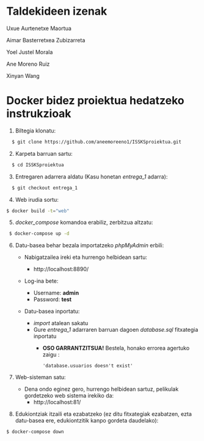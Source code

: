 # Taldekideen izenak
  Uxue Aurtenetxe Maortua

  Aimar Basterretxea Zubizarreta

  Yoel Justel Morala

  Ane Moreno Ruiz

  Xinyan Wang


# Docker bidez proiektua hedatzeko instrukzioak

1. Biltegia klonatu:
```bash
  $ git clone https://github.com/aneemoreeno1/ISSKSproiektua.git
  ```
2. Karpeta barruan sartu:
```bash
  $ cd ISSKSproiektua
  ```
3.  Entregaren adarrera aldatu (Kasu honetan _entrega_1_ adarra):
```bash
  $ git checkout entrega_1
  ```
4. Web irudia sortu:
```bash
$ docker build -t="web"
  ```
5. _docker_compose_ komandoa erabiliz, zerbitzua altzatu:
 ```bash
  $ docker-compose up -d
  ```
6. Datu-basea behar bezala importatzeko *phpMyAdmin* erbili:
   - Nabigatzailea ireki eta hurrengo helbidean sartu:
     - http://localhost:8890/

   - Log-ina bete:
     - Username: **admin**
     - Password: **test**
     
   - Datu-basea inportatu:
     - _import_ atalean sakatu
     - Gure _entrega_1_ adarraren barruan dagoen *_database.sql_* fitxategia inportatu
       - **OSO GARRANTZITSUA!** Bestela, honako errorea agertuko zaigu :

           ``
            'database.usuarios doesn't exist'
            ``
  7. Web-sisteman satu:
     - Dena ondo eginez gero, hurrengo helbidean sartuz, pelikulak gordetzeko web sistema irekiko da:
       - http://localhost:81/
       
  8. Edukiontziak itzaili eta ezabatzeko (ez ditu fitxategiak ezabatzen, ezta datu-basea ere, edukiontzitik kanpo gordeta daudelako):
  ```bash
  $ docker-compose down
  ```
